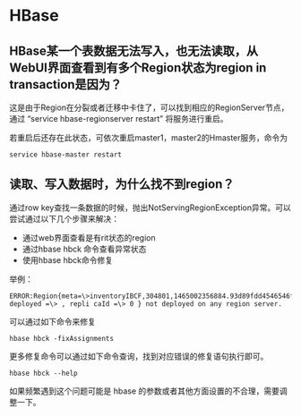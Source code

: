 

# HBase

## HBase某一个表数据无法写入，也无法读取，从WebUI界面查看到有多个Region状态为region in transaction是因为？

这是由于Region在分裂或者迁移中卡住了，可以找到相应的RegionServer节点，通过 “service
hbase-regionserver restart” 将服务进行重启。

若重启后还存在此状态，可依次重启master1，master2的Hmaster服务，命令为

```
service hbase-master restart
```

## 读取、写入数据时，为什么找不到region？

通过row key查找一条数据的时候，抛出NotServingRegionException异常。可以尝试通过以下几个步骤来解决：

  - 通过web界面查看是有rit状态的region
  - 通过hbase hbck 命令查看异常状态
  - 使用hbase hbck命令修复

举例：

```
ERROR:Region{meta=\>inventoryIBCF,304801,1465002356884.93d89fdd4546546f0d52041773b495bc.,hdfs=\>hdfs://Ucluster/hbase/data/default/inventoryIBCF/93d89fdd4546546f0d52041773b495bc,
deployed =\> , repli caId =\> 0 } not deployed on any region server.
```


可以通过如下命令来修复
```
hbase hbck -fixAssignments
```


更多修复命令可以通过如下命令查询，找到对应错误的修复语句执行即可。
```
hbase hbck --help
```
如果频繁遇到这个问题可能是 hbase 的参数或者其他方面设置的不合理，需要调整一下。
